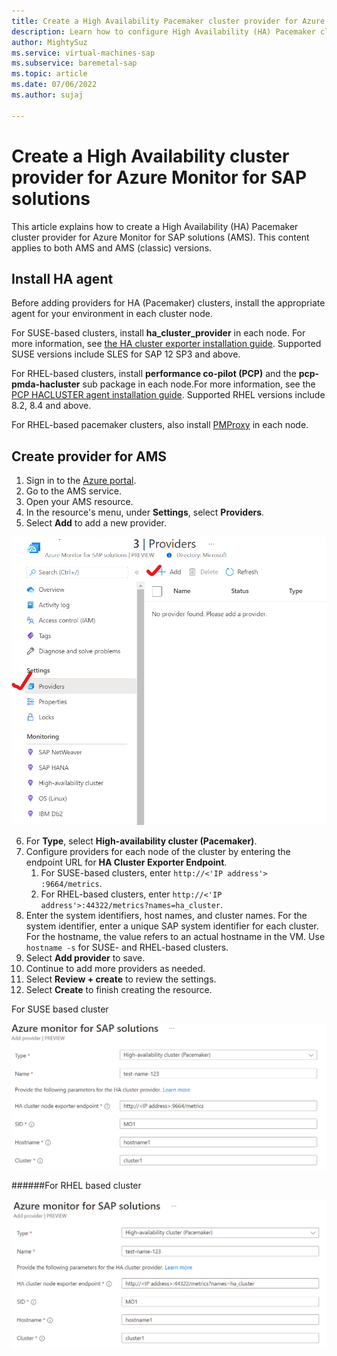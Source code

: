 ```yaml
---
title: Create a High Availability Pacemaker cluster provider for Azure Monitor for SAP solutions(preview)
description: Learn how to configure High Availability (HA) Pacemaker cluster providers for Azure Monitor for SAP solutions (AMS).
author: MightySuz
ms.service: virtual-machines-sap
ms.subservice: baremetal-sap
ms.topic: article
ms.date: 07/06/2022
ms.author: sujaj

---
```



# Create a High Availability cluster provider for Azure Monitor for SAP solutions

This article explains how to create a High Availability (HA) Pacemaker cluster provider for Azure Monitor for SAP solutions (AMS). This content applies to both AMS and AMS (classic) versions.

## Install HA agent

Before adding providers for HA (Pacemaker) clusters, install the appropriate agent for your environment in each cluster node.

For SUSE-based clusters, install **ha_cluster_provider** in each node. For more information, see [the HA cluster exporter installation guide](https://github.com/ClusterLabs/ha_cluster_exporter#installation). Supported SUSE versions include SLES for SAP 12 SP3 and above.

For RHEL-based clusters, install **performance co-pilot (PCP)** and the **pcp-pmda-hacluster** sub package in each node.For more information, see the [PCP HACLUSTER agent installation guide](https://access.redhat.com/articles/6139852). Supported RHEL versions include 8.2, 8.4 and above.

For RHEL-based pacemaker clusters, also install [PMProxy](https://access.redhat.com/articles/6139852) in each node.


## Create provider for AMS

1. Sign in to the [Azure portal](https://portal.azure.com).
1. Go to the AMS service. 
1. Open your AMS resource.
1. In the resource's menu, under **Settings**, select **Providers**.
1. Select **Add** to add a new provider.




![diagram shows how to add a new provider](./media/azure-monitor-sap/azure-monitor-providers-ha-cluster-start.png)  


6. For **Type**, select **High-availability cluster (Pacemaker)**.
1. Configure providers for each node of the cluster by entering the endpoint URL for **HA Cluster Exporter Endpoint**. 
    1. For SUSE-based clusters, enter `http://<'IP address'> :9664/metrics`. 
    1. For RHEL-based clusters, enter `http://<'IP address'>:44322/metrics?names=ha_cluster`.
1. Enter the system identifiers, host names, and cluster names. For the system identifier, enter a unique SAP system identifier for each cluster. For the hostname, the value refers to an actual hostname in the VM. Use `hostname -s` for SUSE- and RHEL-based clusters.
1. Select **Add provider** to save.
1. Continue to add more providers as needed.
1. Select **Review + create** to review the settings.
1. Select **Create** to finish creating the resource.

For SUSE based cluster


![diagram that shows required fields to setup azure monitor for sap ha suse cluster](./media/azure-monitor-sap/azure-monitor-providers-ha-cluster-suse.png)  

######For RHEL based cluster

![diagram that shows required fields to setup azure monitor for sap ha rhel cluster](./media/azure-monitor-sap/azure-monitor-providers-ha-cluster-rhel.png)  





